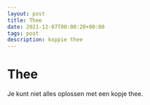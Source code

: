 ```yaml
---
layout: post
title: Thee
date: 2021-12-07T00:00:20+00:00
tags: post
description: koppie thee
---
```

# Thee
Je kunt niet alles oplossen met een kopje thee.

